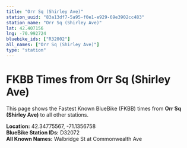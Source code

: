 ```yaml
---
title: "Orr Sq (Shirley Ave)"
station_uuid: "83a13df7-5a95-f0e1-e929-69e3902cc483"
station_name: "Orr Sq (Shirley Ave)"
lat: 42.407156
lng: -70.992724
bluebike_ids: ["R32002"]
all_names: ["Orr Sq (Shirley Ave)"]
type: "station"
---
```


# FKBB Times from Orr Sq (Shirley Ave)

This page shows the Fastest Known BlueBike (FKBB) times from **Orr Sq (Shirley Ave)** to all other stations.

**Location:** 42.34775567, -71.1356758  
**BlueBike Station IDs:** D32072  
**All Known Names:** Walbridge St at Commonwealth Ave

